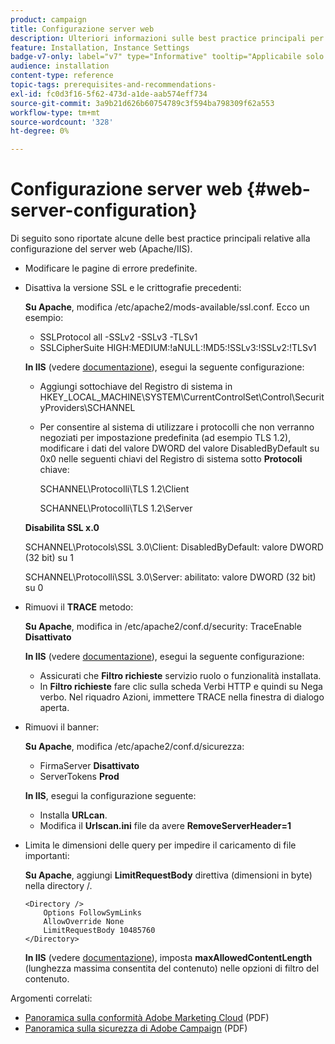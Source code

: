```yaml
---
product: campaign
title: Configurazione server web
description: Ulteriori informazioni sulle best practice principali per la configurazione del server web
feature: Installation, Instance Settings
badge-v7-only: label="v7" type="Informative" tooltip="Applicabile solo a Campaign Classic v7"
audience: installation
content-type: reference
topic-tags: prerequisites-and-recommendations-
exl-id: fc0d3f16-5f62-473d-a1de-aab574eff734
source-git-commit: 3a9b21d626b60754789c3f594ba798309f62a553
workflow-type: tm+mt
source-wordcount: '328'
ht-degree: 0%

---
```


# Configurazione server web {#web-server-configuration}



Di seguito sono riportate alcune delle best practice principali relative alla configurazione del server web (Apache/IIS).

* Modificare le pagine di errore predefinite.

* Disattiva la versione SSL e le crittografie precedenti:

  **Su Apache**, modifica /etc/apache2/mods-available/ssl.conf. Ecco un esempio:

   * SSLProtocol all -SSLv2 -SSLv3 -TLSv1
   * SSLCipherSuite HIGH:MEDIUM:!aNULL:!MD5:!SSLv3:!SSLv2:!TLSv1

  **In IIS** (vedere [documentazione](https://support.microsoft.com/en-us/kb/245030)), esegui la seguente configurazione:

   * Aggiungi sottochiave del Registro di sistema in HKEY_LOCAL_MACHINE\SYSTEM\CurrentControlSet\Control\SecurityProviders\SCHANNEL
   * Per consentire al sistema di utilizzare i protocolli che non verranno negoziati per impostazione predefinita (ad esempio TLS 1.2), modificare i dati del valore DWORD del valore DisabledByDefault su 0x0 nelle seguenti chiavi del Registro di sistema sotto **Protocoli** chiave:

     SCHANNEL\Protocolli\TLS 1.2\Client

     SCHANNEL\Protocolli\TLS 1.2\Server

  **Disabilita SSL x.0**

  SCHANNEL\Protocols\SSL 3.0\Client: DisabledByDefault: valore DWORD (32 bit) su 1

  SCHANNEL\Protocolli\SSL 3.0\Server: abilitato: valore DWORD (32 bit) su 0

* Rimuovi il **TRACE** metodo:

  **Su Apache**, modifica in /etc/apache2/conf.d/security: TraceEnable **Disattivato**

  **In IIS** (vedere [documentazione](https://www.iis.net/configreference/system.webserver/security/requestfiltering/verbs)), esegui la seguente configurazione:

   * Assicurati che **Filtro richieste** servizio ruolo o funzionalità installata.
   * In **Filtro richieste** fare clic sulla scheda Verbi HTTP e quindi su Nega verbo. Nel riquadro Azioni, immettere TRACE nella finestra di dialogo aperta.

* Rimuovi il banner:

  **Su Apache**, modifica /etc/apache2/conf.d/sicurezza:

   * FirmaServer **Disattivato**
   * ServerTokens **Prod**

  **In IIS**, esegui la configurazione seguente:

   * Installa **URLcan**.
   * Modifica il **Urlscan.ini** file da avere **RemoveServerHeader=1**

* Limita le dimensioni delle query per impedire il caricamento di file importanti:

  **Su Apache**, aggiungi **LimitRequestBody** direttiva (dimensioni in byte) nella directory /.

  ```
  <Directory />
      Options FollowSymLinks
      AllowOverride None
      LimitRequestBody 10485760
  </Directory>
  ```

  **In IIS** (vedere [documentazione](https://www.iis.net/configreference/system.webserver/security/requestfiltering/requestlimits)), imposta **maxAllowedContentLength** (lunghezza massima consentita del contenuto) nelle opzioni di filtro del contenuto.

Argomenti correlati:

* [Panoramica sulla conformità Adobe Marketing Cloud](https://experienceleague.adobe.com/docs/core-services/assets/Adobe-Marketing-Cloud-Privacy-and-Security-Overview.pdf) (PDF)
* [Panoramica sulla sicurezza di Adobe Campaign](https://www.adobe.com/content/dam/cc/en/security/pdfs/ADB-CampaignSecurity-WP.pdf) (PDF)
